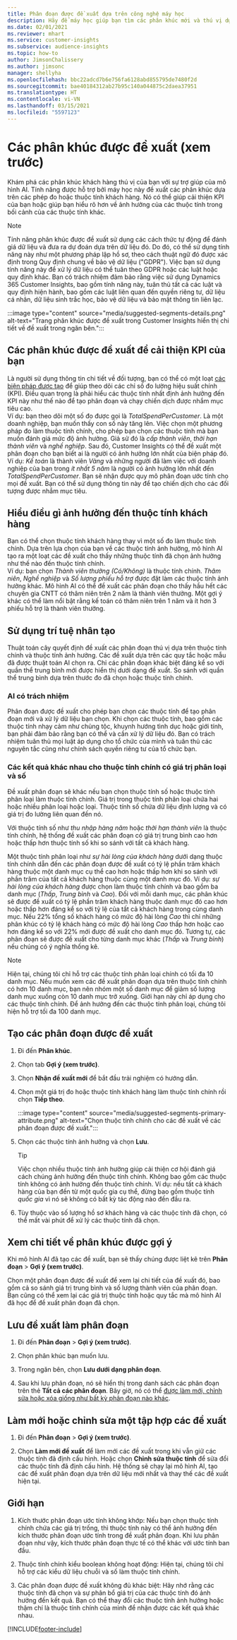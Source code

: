 ```yaml
---
title: Phân đoạn được đề xuất dựa trên công nghệ máy học
description: Hãy để máy học giúp bạn tìm các phân khúc mới và thú vị dựa trên các thuộc tính của khách hàng.
ms.date: 02/01/2021
ms.reviewer: mhart
ms.service: customer-insights
ms.subservice: audience-insights
ms.topic: how-to
author: JimsonChalissery
ms.author: jimsonc
manager: shellyha
ms.openlocfilehash: bbc22adcd7b6e756fa6128abd855795de7480f2d
ms.sourcegitcommit: bae40184312ab27b95c140a044875c2daea37951
ms.translationtype: HT
ms.contentlocale: vi-VN
ms.lasthandoff: 03/15/2021
ms.locfileid: "5597123"
---
```

# <a name="suggested-segments-preview"></a>Các phân khúc được đề xuất (xem trước)

Khám phá các phân khúc khách hàng thú vị của bạn với sự trợ giúp của mô hình AI. Tính năng được hỗ trợ bởi máy học này đề xuất các phân khúc dựa trên các phép đo hoặc thuộc tính khách hàng. Nó có thể giúp cải thiện KPI của bạn hoặc giúp bạn hiểu rõ hơn về ảnh hưởng của các thuộc tính trong bối cảnh của các thuộc tính khác. 

> [!NOTE]
> Tính năng phân khúc được đề xuất sử dụng các cách thức tự động để đánh giá dữ liệu và đưa ra dự đoán dựa trên dữ liệu đó. Do đó, có thể sử dụng tính năng này như một phương pháp lập hồ sơ, theo cách thuật ngữ đó được xác định trong Quy định chung về bảo vệ dữ liệu ("GDPR"). Việc bạn sử dụng tính năng này để xử lý dữ liệu có thể tuân theo GDPR hoặc các luật hoặc quy định khác. Bạn có trách nhiệm đảm bảo rằng việc sử dụng Dynamics 365 Customer Insights, bao gồm tính năng này, tuân thủ tất cả các luật và quy định hiện hành, bao gồm các luật liên quan đến quyền riêng tư, dữ liệu cá nhân, dữ liệu sinh trắc học, bảo vệ dữ liệu và bảo mật thông tin liên lạc.

:::image type="content" source="media/suggested-segments-details.png" alt-text="Trang phân khúc được đề xuất trong Customer Insights hiển thị chi tiết về đề xuất trong ngăn bên.":::

## <a name="suggested-segments-to-improve-your-kpis"></a>Các phân khúc được đề xuất để cải thiện KPI của bạn

Là người sử dụng thông tin chi tiết về đối tượng, bạn có thể có một loạt [các biện pháp được tạo](measures.md) để giúp theo dõi các chỉ số đo lường hiệu suất chính (KPI). Điều quan trọng là phải hiểu các thuộc tính nhất định ảnh hưởng đến KPI này như thế nào để tạo phân đoạn và chạy chiến dịch được nhắm mục tiêu cao.   
Ví dụ: bạn theo dõi một số đo được gọi là *TotalSpendPerCustomer*. Là một doanh nghiệp, bạn muốn thấy con số này tăng lên. Việc chọn một phương pháp đo làm thuộc tính chính, cho phép bạn chọn các thuộc tính mà bạn muốn đánh giá mức độ ảnh hưởng. Giả sử đó là *cấp thành viên*, *thời hạn thành viên* và *nghề nghiệp*. Sau đó, Customer Insights có thể đề xuất một phân đoạn cho bạn biết ai là người có ảnh hưởng lớn nhất của biện pháp đó. Ví dụ: *Kế toán* là thành viên *Vàng* và những người đã làm việc với doanh nghiệp của bạn trong *ít nhất 5 năm* là người có ảnh hưởng lớn nhất đến *TotalSpendPerCustomer*. Bạn sẽ nhận được quy mô phân đoạn ước tính cho mọi đề xuất. Bạn có thể sử dụng thông tin này để tạo chiến dịch cho các đối tượng được nhắm mục tiêu.

## <a name="understand-what-influences-a-customer-attribute"></a>Hiểu điều gì ảnh hưởng đến thuộc tính khách hàng

Bạn có thể chọn thuộc tính khách hàng thay vì một số đo làm thuộc tính chính. Dựa trên lựa chọn của bạn về các thuộc tính ảnh hưởng, mô hình AI tạo ra một loạt các đề xuất cho thấy những thuộc tính đã chọn ảnh hưởng như thế nào đến thuộc tính chính.   
Ví dụ: bạn chọn *Thành viên thưởng (Có/Không)* là thuộc tính chính. *Thâm niên*, *Nghề nghiệp* và *Số lượng phiếu hỗ trợ* được đặt làm các thuộc tính ảnh hưởng khác. Mô hình AI có thể đề xuất các phân đoạn cho thấy hầu hết các chuyên gia CNTT có thâm niên trên 2 năm là thành viên thưởng. Một gợi ý khác có thể làm nổi bật rằng kế toán có thâm niên trên 1 năm và ít hơn 3 phiếu hỗ trợ là thành viên thưởng. 

## <a name="artificial-intelligence-usage"></a>Sử dụng trí tuệ nhân tạo

Thuật toán cây quyết định đề xuất các phân đoạn thú vị dựa trên thuộc tính chính và thuộc tính ảnh hưởng. Các đề xuất dựa trên các quy tắc hoặc mẫu đã được thuật toán AI chọn ra. Chỉ các phân đoạn khác biệt đáng kể so với quần thể trung bình mới được hiển thị dưới dạng đề xuất. So sánh với quần thể trung bình dựa trên thước đo đã chọn hoặc thuộc tính chính.

### <a name="responsible-ai"></a>AI có trách nhiệm

Phân đoạn được đề xuất cho phép bạn chọn các thuộc tính để tạo phân đoạn mới và xử lý dữ liệu bạn chọn. Khi chọn các thuộc tính, bao gồm các thuộc tính nhạy cảm như chủng tộc, khuynh hướng tình dục hoặc giới tính, bạn phải đảm bảo rằng bạn có thể và cần xử lý dữ liệu đó. Bạn có trách nhiệm tuân thủ mọi luật áp dụng cho tổ chức của mình và tuân thủ các nguyên tắc cũng như chính sách quyền riêng tư của tổ chức bạn.

### <a name="different-results-for-primary-attributes-with-categorical-and-numeric-values"></a>Các kết quả khác nhau cho thuộc tính chính có giá trị phân loại và số

Đề xuất phân đoạn sẽ khác nếu bạn chọn thuộc tính số hoặc thuộc tính phân loại làm thuộc tính chính. Giá trị trong thuộc tính phân loại chứa hai hoặc nhiều phân loại hoặc loại. Thuộc tính số chứa dữ liệu định lượng và có giá trị đo lường liên quan đến nó.

Với thuộc tính số như *thu nhập hàng năm* hoặc *thời hạn thành viên* là thuộc tính chính, hệ thống đề xuất các phân đoạn có giá trị trung bình cao hơn hoặc thấp hơn thuộc tính số khi so sánh với tất cả khách hàng.

Một thuộc tính phân loại như *sự hài lòng của khách hàng* dưới dạng thuộc tính chính dẫn đến các phân đoạn được đề xuất có tỷ lệ phần trăm khách hàng thuộc một danh mục cụ thể cao hơn hoặc thấp hơn khi so sánh với phần trăm của tất cả khách hàng thuộc cùng một danh mục đó. Ví dụ: *sự hài lòng của khách hàng* được chọn làm thuộc tính chính và bao gồm ba danh mục (*Thấp*, *Trung bình* và *Cao*). Đối với mỗi danh mục, các phân khúc sẽ được đề xuất có tỷ lệ phần trăm khách hàng thuộc danh mục đó cao hơn hoặc thấp hơn đáng kể so với tỷ lệ của tất cả khách hàng trong cùng danh mục. Nếu 22% tổng số khách hàng có mức độ hài lòng *Cao* thì chỉ những phân khúc có tỷ lệ khách hàng có mức độ hài lòng *Cao* thấp hơn hoặc cao hơn đáng kể so với 22% mới được đề xuất cho danh mục đó. Tương tự, các phân đoạn sẽ được đề xuất cho từng danh mục khác (*Thấp* và *Trung bình*) nếu chúng có ý nghĩa thống kê.

> [!NOTE]
> Hiện tại, chúng tôi chỉ hỗ trợ các thuộc tính phân loại chính có tối đa 10 danh mục. Nếu muốn xem các đề xuất phân đoạn dựa trên thuộc tính chính có hơn 10 danh mục, bạn nên nhóm một số danh mục để giảm số lượng danh mục xuống còn 10 danh mục trở xuống. Giới hạn này chỉ áp dụng cho các thuộc tính chính. Để ảnh hưởng đến các thuộc tính phân loại, chúng tôi hiện hỗ trợ tối đa 100 danh mục.

## <a name="generate-suggested-segments"></a>Tạo các phân đoạn được đề xuất

1. Đi đến **Phân khúc**.

1. Chọn tab **Gợi ý (xem trước)**.

1. Chọn **Nhận đề xuất mới** để bắt đầu trải nghiệm có hướng dẫn.

1. Chọn một giá trị đo hoặc thuộc tính khách hàng làm thuộc tính chính rồi chọn **Tiếp theo**.

   :::image type="content" source="media/suggested-segments-primary-attribute.png" alt-text="Chọn thuộc tính chính cho các đề xuất về các phân đoạn được đề xuất.":::

1. Chọn các thuộc tính ảnh hưởng và chọn **Lưu**.
   
   > [!TIP]
   > Việc chọn nhiều thuộc tính ảnh hưởng giúp cải thiện cơ hội đánh giá cách chúng ảnh hưởng đến thuộc tính chính. Không bao gồm các thuộc tính không có ảnh hưởng đến thuộc tính chính. Ví dụ: nếu tất cả khách hàng của bạn đến từ một quốc gia cụ thể, đừng bao gồm thuộc tính *quốc gia* vì nó sẽ không có bất kỳ tác động nào đến đầu ra.

1. Tùy thuộc vào số lượng hồ sơ khách hàng và các thuộc tính đã chọn, có thể mất vài phút để xử lý các thuộc tính đã chọn. 

## <a name="view-details-of-a-suggested-segment"></a>Xem chi tiết về phân khúc được gợi ý

Khi mô hình AI đã tạo các đề xuất, bạn sẽ thấy chúng được liệt kê trên **Phân đoạn** > **Gợi ý (xem trước)**.
 
Chọn một phân đoạn được đề xuất để xem lại chi tiết của đề xuất đó, bao gồm cả so sánh giá trị trung bình và số lượng thành viên của phân đoạn. Bạn cũng có thể xem lại các giá trị thuộc tính hoặc quy tắc mà mô hình AI đã học để đề xuất phân đoạn đã chọn.

## <a name="save-a-suggestion-as-a-segment"></a>Lưu đề xuất làm phân đoạn

1. Đi đến **Phân đoạn** > **Gợi ý (xem trước)**.

1. Chọn phân khúc bạn muốn lưu. 

1. Trong ngăn bên, chọn **Lưu dưới dạng phân đoạn**. 

1. Sau khi lưu phân đoạn, nó sẽ hiển thị trong danh sách các phân đoạn trên thẻ **Tất cả các phân đoạn**. Bây giờ, nó có thể [được làm mới, chỉnh sửa hoặc xóa giống như bất kỳ phân đoạn nào khác](segments.md).

## <a name="refresh-or-edit-a-set-of-suggestions"></a>Làm mới hoặc chỉnh sửa một tập hợp các đề xuất

1. Đi đến **Phân đoạn** > **Gợi ý (xem trước)**.

1. Chọn **Làm mới đề xuất** để làm mới các đề xuất trong khi vẫn giữ các thuộc tính đã định cấu hình. Hoặc chọn **Chỉnh sửa thuộc tính** để sửa đổi các thuộc tính đã định cấu hình. Hệ thống sẽ chạy lại mô hình AI, tạo các đề xuất phân đoạn dựa trên dữ liệu mới nhất và thay thế các đề xuất hiện tại.

## <a name="limitations"></a>Giới hạn

1. Kích thước phân đoạn ước tính không khớp: Nếu bạn chọn thuộc tính chính chứa các giá trị trống, thì thuộc tính này có thể ảnh hưởng đến kích thước phân đoạn ước tính trong đề xuất phân đoạn. Khi lưu phân đoạn như vậy, kích thước phân đoạn thực tế có thể khác với ước tính ban đầu.
 
2. Thuộc tính chính kiểu boolean không hoạt động: Hiện tại, chúng tôi chỉ hỗ trợ các kiểu dữ liệu chuỗi và số làm thuộc tính chính.

3. Các phân đoạn được đề xuất không đủ khác biệt: Hãy nhớ rằng các thuộc tính đã chọn và sự phân bổ giá trị của các thuộc tính đó ảnh hưởng đến kết quả. Bạn có thể thay đổi các thuộc tính ảnh hưởng hoặc thậm chí là thuộc tính chính của mình để nhận được các kết quả khác nhau.



[!INCLUDE[footer-include](../includes/footer-banner.md)]